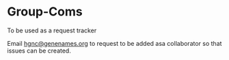 # Group-Coms
To be used as a request tracker

Email hgnc@genenames.org to request to be added asa collaborator so that issues can be created.
